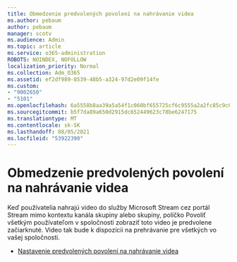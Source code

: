 ```yaml
---
title: Obmedzenie predvolených povolení na nahrávanie videa
ms.author: pebaum
author: pebaum
manager: scotv
ms.audience: Admin
ms.topic: article
ms.service: o365-administration
ROBOTS: NOINDEX, NOFOLLOW
localization_priority: Normal
ms.collection: Adm_O365
ms.assetid: ef2df989-8539-48b5-a324-97d2e09f14fe
ms.custom:
- "9002650"
- "5101"
ms.openlocfilehash: 6a5558b8aa39a5a54f1c060bf655725cf6c9555a2a2fc85c9c0b17ec4d27ed6f
ms.sourcegitcommit: b5f7da89a650d2915dc652449623c78be6247175
ms.translationtype: MT
ms.contentlocale: sk-SK
ms.lasthandoff: 08/05/2021
ms.locfileid: "53922390"
---
```

# <a name="restrict-default-video-upload-permissions"></a>Obmedzenie predvolených povolení na nahrávanie videa

Keď používatelia nahrajú video do služby Microsoft Stream cez portál Stream mimo kontextu kanála skupiny alebo skupiny, políčko Povoliť všetkým používateľom v spoločnosti zobraziť toto video je predvolene začiarknuté. Video tak bude k dispozícii na prehrávanie pre všetkých vo vašej spoločnosti.

- [Nastavenie predvolených povolení na nahrávanie videa](/stream/default-video-permissions)
